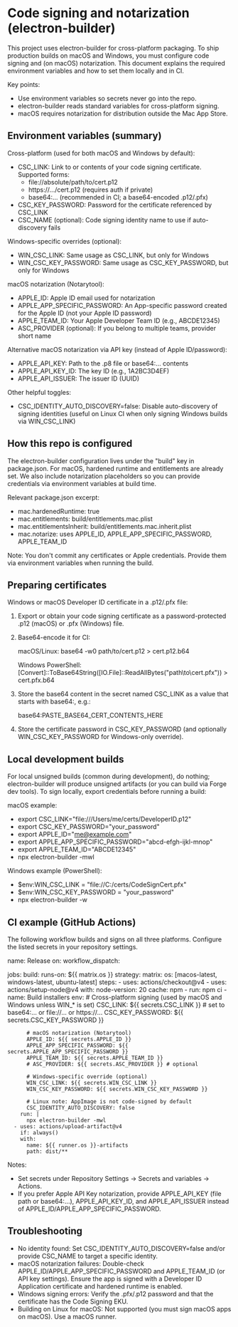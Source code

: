 # Code signing and notarization (electron-builder)

This project uses electron-builder for cross-platform packaging. To ship production builds on macOS and Windows, you must configure code signing and (on macOS) notarization. This document explains the required environment variables and how to set them locally and in CI.

Key points:

- Use environment variables so secrets never go into the repo.
- electron-builder reads standard variables for cross-platform signing.
- macOS requires notarization for distribution outside the Mac App Store.

## Environment variables (summary)

Cross-platform (used for both macOS and Windows by default):

- CSC_LINK: Link to or contents of your code signing certificate. Supported forms:
  - file://absolute/path/to/cert.p12
  - https://.../cert.p12 (requires auth if private)
  - base64:... (recommended in CI; a base64-encoded .p12/.pfx)
- CSC_KEY_PASSWORD: Password for the certificate referenced by CSC_LINK
- CSC_NAME (optional): Code signing identity name to use if auto-discovery fails

Windows-specific overrides (optional):

- WIN_CSC_LINK: Same usage as CSC_LINK, but only for Windows
- WIN_CSC_KEY_PASSWORD: Same usage as CSC_KEY_PASSWORD, but only for Windows

macOS notarization (Notarytool):

- APPLE_ID: Apple ID email used for notarization
- APPLE_APP_SPECIFIC_PASSWORD: An App-specific password created for the Apple ID (not your Apple ID password)
- APPLE_TEAM_ID: Your Apple Developer Team ID (e.g., ABCDE12345)
- ASC_PROVIDER (optional): If you belong to multiple teams, provider short name

Alternative macOS notarization via API key (instead of Apple ID/password):

- APPLE_API_KEY: Path to the .p8 file or base64:... contents
- APPLE_API_KEY_ID: The key ID (e.g., 1A2BC3D4EF)
- APPLE_API_ISSUER: The issuer ID (UUID)

Other helpful toggles:

- CSC_IDENTITY_AUTO_DISCOVERY=false: Disable auto-discovery of signing identities (useful on Linux CI when only signing Windows builds via WIN_CSC_LINK)

## How this repo is configured

The electron-builder configuration lives under the "build" key in package.json. For macOS, hardened runtime and entitlements are already set. We also include notarization placeholders so you can provide credentials via environment variables at build time.

Relevant package.json excerpt:

- mac.hardenedRuntime: true
- mac.entitlements: build/entitlements.mac.plist
- mac.entitlementsInherit: build/entitlements.mac.inherit.plist
- mac.notarize: uses APPLE_ID, APPLE_APP_SPECIFIC_PASSWORD, APPLE_TEAM_ID

Note: You don't commit any certificates or Apple credentials. Provide them via environment variables when running the build.

## Preparing certificates

Windows or macOS Developer ID certificate in a .p12/.pfx file:

1. Export or obtain your code signing certificate as a password-protected .p12 (macOS) or .pfx (Windows) file.
2. Base64-encode it for CI:

   macOS/Linux:
   base64 -w0 path/to/cert.p12 > cert.p12.b64

   Windows PowerShell:
   [Convert]::ToBase64String([IO.File]::ReadAllBytes("path\\to\\cert.pfx")) > cert.pfx.b64

3. Store the base64 content in the secret named CSC_LINK as a value that starts with base64:, e.g.:

   base64:PASTE_BASE64_CERT_CONTENTS_HERE

4. Store the certificate password in CSC_KEY_PASSWORD (and optionally WIN_CSC_KEY_PASSWORD for Windows-only override).

## Local development builds

For local unsigned builds (common during development), do nothing; electron-builder will produce unsigned artifacts (or you can build via Forge dev tools). To sign locally, export credentials before running a build:

macOS example:

- export CSC_LINK="file:///Users/me/certs/DeveloperID.p12"
- export CSC_KEY_PASSWORD="your_password"
- export APPLE_ID="me@example.com"
- export APPLE_APP_SPECIFIC_PASSWORD="abcd-efgh-ijkl-mnop"
- export APPLE_TEAM_ID="ABCDE12345"
- npx electron-builder -mwl

Windows example (PowerShell):

- $env:WIN_CSC_LINK = "file://C:/certs/CodeSignCert.pfx"
- $env:WIN_CSC_KEY_PASSWORD = "your_password"
- npx electron-builder -w

## CI example (GitHub Actions)

The following workflow builds and signs on all three platforms. Configure the listed secrets in your repository settings.

name: Release
on:
workflow_dispatch:

jobs:
build:
runs-on: ${{ matrix.os }}
strategy:
matrix:
os: [macos-latest, windows-latest, ubuntu-latest]
steps: - uses: actions/checkout@v4 - uses: actions/setup-node@v4
with:
node-version: 20
cache: npm - run: npm ci - name: Build installers
env: # Cross-platform signing (used by macOS and Windows unless WIN\_\* is set)
CSC_LINK: ${{ secrets.CSC_LINK }} # set to base64:... or file://... or https://...
CSC_KEY_PASSWORD: ${{ secrets.CSC_KEY_PASSWORD }}

          # macOS notarization (Notarytool)
          APPLE_ID: ${{ secrets.APPLE_ID }}
          APPLE_APP_SPECIFIC_PASSWORD: ${{ secrets.APPLE_APP_SPECIFIC_PASSWORD }}
          APPLE_TEAM_ID: ${{ secrets.APPLE_TEAM_ID }}
          # ASC_PROVIDER: ${{ secrets.ASC_PROVIDER }} # optional

          # Windows-specific override (optional)
          WIN_CSC_LINK: ${{ secrets.WIN_CSC_LINK }}
          WIN_CSC_KEY_PASSWORD: ${{ secrets.WIN_CSC_KEY_PASSWORD }}

          # Linux note: AppImage is not code-signed by default
          CSC_IDENTITY_AUTO_DISCOVERY: false
        run: |
          npx electron-builder -mwl
      - uses: actions/upload-artifact@v4
        if: always()
        with:
          name: ${{ runner.os }}-artifacts
          path: dist/**

Notes:

- Set secrets under Repository Settings -> Secrets and variables -> Actions.
- If you prefer Apple API Key notarization, provide APPLE_API_KEY (file path or base64:...), APPLE_API_KEY_ID, and APPLE_API_ISSUER instead of APPLE_ID/APPLE_APP_SPECIFIC_PASSWORD.

## Troubleshooting

- No identity found: Set CSC_IDENTITY_AUTO_DISCOVERY=false and/or provide CSC_NAME to target a specific identity.
- macOS notarization failures: Double-check APPLE_ID/APPLE_APP_SPECIFIC_PASSWORD and APPLE_TEAM_ID (or API key settings). Ensure the app is signed with a Developer ID Application certificate and hardened runtime is enabled.
- Windows signing errors: Verify the .pfx/.p12 password and that the certificate has the Code Signing EKU.
- Building on Linux for macOS: Not supported (you must sign macOS apps on macOS). Use a macOS runner.
